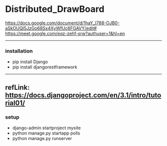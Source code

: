 # Distributed_DrawBoard
https://docs.google.com/document/d/1haY_I788-OJB0-aSkOUQI5JzGo68Sx4XyWfUc6FGAVY/edit# \
https://meet.google.com/eqz-zehf-srw?authuser=1&hl=en

---
### installation
* pip install Django
* pip install djangorestframework

---
refLink: https://docs.djangoproject.com/en/3.1/intro/tutorial01/
---
### setup
* django-admin startproject mysite
* python manage.py startapp polls
* python manage.py runserver

